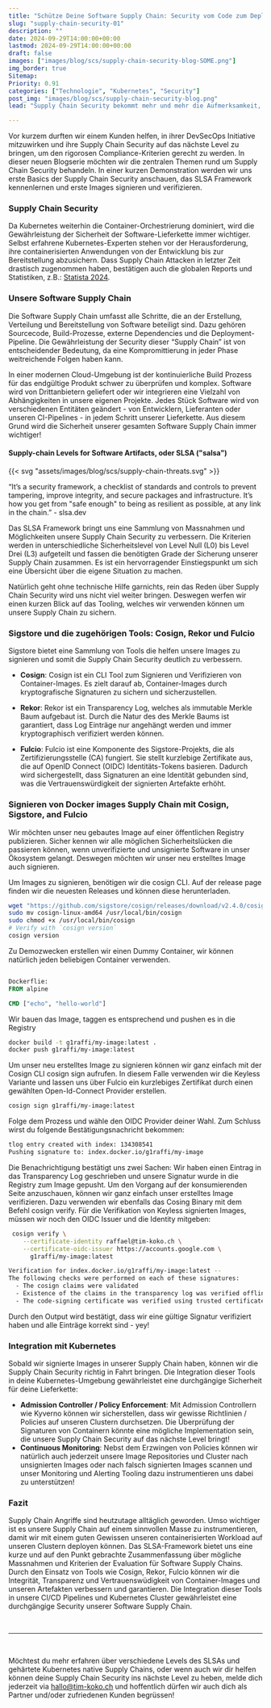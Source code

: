 ```yaml
---
title: "Schütze Deine Software Supply Chain: Security vom Code zum Deployment"
slug: "supply-chain-security-01"
description: ""
date: 2024-09-29T14:00:00+00:00
lastmod: 2024-09-29T14:00:00+00:00
draft: false
images: ["images/blog/scs/supply-chain-security-blog-SOME.png"]
img_border: true
Sitemap:
Priority: 0.91
categories: ["Technologie", "Kubernetes", "Security"]
post_img: "images/blog/scs/supply-chain-security-blog.png"
lead: "Supply Chain Security bekommt mehr und mehr die Aufmerksamkeit, die das zentrale Thema verdient. In einer kurzen Einführung schauen wir über SLSA und das Sigstore Tooling mit Cosign, Rekor und Fulcio."

---
```


Vor kurzem durften wir einem Kunden helfen, in ihrer DevSecOps Initiative mitzuwirken und ihre Supply Chain Security auf das nächste Level zu bringen, um den rigorosen Compliance-Kriterien gerecht zu werden. In dieser neuen Blogserie möchten wir die zentralen Themen rund um Supply Chain Security behandeln. In einer kurzen Demonstration werden wir uns erste Basics der Supply Chain Security anschauen, das SLSA Framework kennenlernen und erste Images signieren und verifizieren.

### Supply Chain Security

Da Kubernetes weiterhin die Container-Orchestrierung dominiert, wird die Gewährleistung der Sicherheit der Software-Lieferkette immer wichtiger. Selbst erfahrene Kubernetes-Experten stehen vor der Herausforderung, ihre containerisierten Anwendungen von der Entwicklung bis zur Bereitstellung abzusichern. Dass Supply Chain Attacken in letzter Zeit drastisch zugenommen haben, bestätigen auch die globalen Reports und Statistiken, z.B.: [Statista 2024](https://www.statista.com/statistics/1268934/worldwide-open-source-supply-chain-attacks/).

### Unsere Software Supply Chain

Die Software Supply Chain umfasst alle Schritte, die an der Erstellung, Verteilung und Bereitstellung von Software beteiligt sind. Dazu gehören Sourcecode, Build-Prozesse, externe Dependencies und die Deployment-Pipeline. Die Gewährleistung der Security dieser “Supply Chain” ist von entscheidender Bedeutung, da eine Kompromittierung in jeder Phase weitreichende Folgen haben kann.

In einer modernen Cloud-Umgebung ist der kontinuierliche Build Prozess für das endgültige Produkt schwer zu überprüfen und komplex. Software wird von Drittanbietern geliefert oder wir integrieren eine Vielzahl von Abhängigkeiten in unsere eigenen Projekte. Jedes Stück Software wird von verschiedenen Entitäten geändert - von Entwicklern, Lieferanten oder unseren CI-Pipelines - in jedem Schritt unserer Lieferkette. Aus diesem Grund wird die Sicherheit unserer gesamten Software Supply Chain immer wichtiger!

#### Supply-chain Levels for Software Artifacts, oder SLSA ("salsa")

{{< svg "assets/images/blog/scs/supply-chain-threats.svg" >}}

“It’s a security framework, a checklist of standards and controls to prevent tampering, improve integrity, and secure packages and infrastructure. It’s how you get from "safe enough" to being as resilient as possible, at any link in the chain.” - slsa.dev

Das SLSA Framework bringt uns eine Sammlung von Massnahmen und Möglichkeiten unsere Supply Chain Security zu verbessern. Die Kriterien werden in unterschiedliche Sicherheitslevel von Level Null (L0) bis Level Drei (L3) aufgeteilt und fassen die benötigten Grade der Sicherung unserer Supply Chain zusammen. Es ist ein hervorragender Einstiegspunkt um sich eine Übersicht über die eigene Situation zu machen.

Natürlich geht ohne technische Hilfe garnichts, rein das Reden über Supply Chain Security wird uns nicht viel weiter bringen. Deswegen werfen wir einen kurzen Blick auf das Tooling, welches wir verwenden können um unsere Supply Chain zu sichern.

### Sigstore und die zugehörigen Tools: Cosign, Rekor und Fulcio

Sigstore bietet eine Sammlung von Tools die helfen unsere Images zu signieren und somit die Supply Chain Security deutlich zu verbessern.

* **Cosign**:
   Cosign ist ein CLI Tool zum Signieren und Verifizieren von Container-Images. Es zielt darauf ab, Container-Images durch kryptografische Signaturen zu sichern und sicherzustellen.

* **Rekor**:
   Rekor ist ein Transparency Log, welches als immutable Merkle Baum aufgebaut ist. Durch die Natur des des Merkle Baums ist garantiert, dass Log Einträge nur angehängt werden und immer kryptographisch verifiziert werden können.

* **Fulcio**:
   Fulcio ist eine Komponente des Sigstore-Projekts, die als Zertifizierungsstelle (CA) fungiert. Sie stellt kurzlebige Zertifikate aus, die auf OpenID Connect (OIDC) Identitäts-Tokens basieren. Dadurch wird sichergestellt, dass Signaturen an eine Identität gebunden sind, was die Vertrauenswürdigkeit der signierten Artefakte erhöht.

### Signieren von Docker images Supply Chain mit Cosign, Sigstore, and Fulcio

Wir möchten unser neu gebautes Image auf einer öffentlichen Registry publizieren. Sicher kennen wir alle möglichen Sicherheitslücken die passieren können, wenn unverifizierte und unsignierte Software in unser Ökosystem gelangt. Deswegen möchten wir unser neu erstelltes Image auch signieren.

Um Images zu signieren, benötigen wir die cosign CLI. Auf der release page finden wir die neuesten Releases und können diese herunterladen.

```sh
wget "https://github.com/sigstore/cosign/releases/download/v2.4.0/cosign-linux-amd64" 
sudo mv cosign-linux-amd64 /usr/local/bin/cosign 
sudo chmod +x /usr/local/bin/cosign
# Verify with `cosign version`
cosign version
```

Zu Demozwecken erstellen wir einen Dummy Container, wir können natürlich jeden beliebigen Container verwenden.

```Dockerfile

Dockerflie:
FROM alpine

CMD ["echo", "hello-world"]
```

Wir bauen das Image, taggen es entsprechend und pushen es in die Registry

```sh
docker build -t g1raffi/my-image:latest .
docker push g1raffi/my-image:latest
```

Um unser neu erstelltes Image zu signieren können wir ganz einfach mit der Cosign CLI cosign sign aufrufen. In diesem Falle verwenden wir die Keyless Variante und lassen uns über Fulcio ein kurzlebiges Zertifikat durch einen gewählten Open-Id-Connect Provider erstellen.

```sh
cosign sign g1raffi/my-image:latest
```

Folge dem Prozess und wähle den OIDC Provider deiner Wahl. Zum Schluss wirst du folgende Bestätigungsnachricht bekommen:

```sh
tlog entry created with index: 134308541
Pushing signature to: index.docker.io/g1raffi/my-image
```

Die Benachrichtigung bestätigt uns zwei Sachen: Wir haben einen Eintrag in das Transparency Log geschrieben und unsere Signatur wurde in die Registry zum Image gepusht.
Um den Vorgang auf der konsumierenden Seite anzuschauen, können wir ganz einfach unser erstelltes Image verifizieren. Dazu verwenden wir ebenfalls das Cosing Binary mit dem Befehl cosign verify. Für die Verifikation von Keyless signierten Images, müssen wir noch den OIDC Issuer und die Identity mitgeben:

```sh
 cosign verify \
    --certificate-identity raffael@tim-koko.ch \
    --certificate-oidc-issuer https://accounts.google.com \
      g1raffi/my-image:latest

Verification for index.docker.io/g1raffi/my-image:latest --
The following checks were performed on each of these signatures:
  - The cosign claims were validated
  - Existence of the claims in the transparency log was verified offline
  - The code-signing certificate was verified using trusted certificate authority certificates
```

Durch den Output wird bestätigt, dass wir eine gültige Signatur verifiziert haben und alle Einträge korrekt sind - yey!

### Integration mit Kubernetes

Sobald wir signierte Images in unserer Supply Chain haben, können wir die Supply Chain Security richtig in Fahrt bringen. Die Integration dieser Tools in deine Kubernetes-Umgebung gewährleistet eine durchgängige Sicherheit für deine Lieferkette:

* **Admission Controller / Policy Enforcement**:   Mit Admission Controllern wie Kyverno können wir sicherstellen, dass wir gewisse Richtlinien / Policies auf unseren Clustern durchsetzen. Die Überprüfung der Signaturen von Containern könnte eine mögliche Implementation sein, die unsere Supply Chain Security auf das nächste Level bringt!
* **Continuous Monitoring**: Nebst dem Erzwingen von Policies können wir natürlich auch jederzeit unsere Image Repositories und Cluster nach unsignierten Images oder nach falsch signierten Images scannen und unser Monitoring und Alerting Tooling dazu instrumentieren uns dabei zu unterstützen!

### Fazit

Supply Chain Angriffe sind heutzutage alltäglich geworden. Umso wichtiger ist es unsere Supply Chain auf einem sinnvollen Masse zu instrumentieren, damit wir mit einem guten Gewissen unseren containerisierten Workload auf unseren Clustern deployen können. Das SLSA-Framework bietet uns eine kurze und auf den Punkt gebrachte Zusammenfassung über mögliche Massnahmen und Kriterien der Evaluation für Software Supply Chains. Durch den Einsatz von Tools wie Cosign, Rekor, Fulcio können wir die Integrität, Transparenz und Vertrauenswüdigkeit von Container-Images und unseren Artefakten verbessern und garantieren. Die Integration dieser Tools in unsere CI/CD Pipelines und Kubernetes Cluster gewährleistet eine durchgängige Security unserer Software Supply Chain.

<br><hr><br>

Möchtest du mehr erfahren über verschiedene Levels des SLSAs und gehärtete Kubernetes native Supply Chains, oder wenn auch wir dir helfen können deine Supply Chain Security ins nächste Level zu heben, melde dich jederzeit via <a href="mailto:hallo@tim-koko.ch">hallo@tim-koko.ch</a> und hoffentlich dürfen wir auch dich als Partner und/oder zufriedenen Kunden begrüssen!
